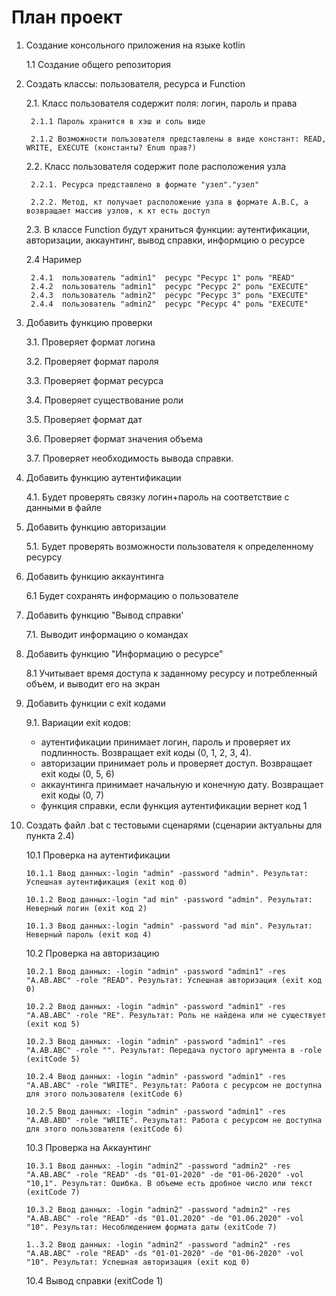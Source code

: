 # План проект<br>

1. Создание консольного приложения на языке kotlin
	
	1.1 Создание общего репозитория 

2. Создать классы: пользователя, ресурса и Function 

	2.1. Класс пользователя содержит поля: логин, пароль и права

		2.1.1 Пароль хранится в хэш и соль виде
		
		2.1.2 Возможности пользователя представлены в виде констант: READ, WRITE, EXECUTE (константы? Enum прав?)

	2.2. Класс пользователя содержит поле расположения узла

		2.2.1. Ресурса представлено в формате "узел"."узел"
	
   		2.2.2. Метод, кт получает расположение узла в формате А.B.С, а возвращает массив узлов, к кт есть доступ

	2.3. В классе Function будут храниться функции: аутентификации, авторизации, аккаунтинг, вывод справки, информцию о ресурсе   
	
	2.4 Наример
		
		2.4.1  пользователь "admin1"  ресурс "Ресурс 1" роль "READ"
		2.4.2  пользователь "admin1"  ресурс "Ресурс 2" роль "EXECUTE"
		2.4.3  пользователь "admin2"  ресурс "Ресурс 3" роль "EXECUTE"
		2.4.4  пользователь "admin2"  ресурс "Ресурс 4" роль "EXECUTE"
			
3. Добавить функцию проверки 

	3.1. Проверяет формат логина 
 
	3.2. Проверяет формат пароля 
 
 	3.3. Проверяет формат ресурса 
     
 	3.4. Проверяет существование роли 
 
 	3.5. Проверяет формат дат 
 	
 	3.6. Проверяет формат значения объема 
 
	3.7. Проверяет необходимость вывода справки.
     
4. Добавить функцию аутентификации

	4.1. Будет проверять связку логин+пароль на соответствие с данными в файле

5. Добавить функцию авторизации

	5.1. Будет проверять возможности пользователя к определенному ресурсу

6. Добавить функцию аккаунтинга

	6.1 Будет сохранять информацию о пользователе
	
7. Добавить функцию "Вывод справки'

	7.1. Выводит информацию о командах

8. Добавить функцию "Информацию о ресурсе"
	
	8.1 Учитывает время доступа к заданному ресурсу и потребленный объем, и выводит его на экран 

9. Добавить функции с exit кодами

	9.1. Вариации exit кодов:
	  - аутентификации принимает логин, пароль и проверяет их подлинность. Возвращает exit коды (0, 1, 2, 3, 4).
	  - авторизации принимает роль и проверяет доступ. Возвращает exit коды (0, 5, 6)
	  - аккаунтинга принимает начальную и конечную дату. Возвращает exit коды (0, 7)
	  - функция справки, если функция аутентификации вернет код 1
 
10. Создать файл .bat с тестовыми сценарями (сценарии актуальны для пункта 2.4)

	10.1 Проверка на аутентификации

		10.1.1 Ввод данных:-login "admin" -password "admin". Результат: Успешная аутентификация (exit код 0)

		10.1.2 Ввод данных:-login "ad min" -password "admin". Результат: Неверный логин (exit код 2)

		10.1.3 Ввод данных:-login "admin" -password "ad min". Результат: Неверный пароль (exit код 4)
	
	10.2 Проверка на авторизацию

		10.2.1 Ввод данных: -login "admin" -password "admin1" -res "A.AB.ABC" -role "READ". Результат: Успешная авторизация (exit код 0)

		10.2.2 Ввод данных: -login "admin" -password "admin1" -res "A.AB.ABC" -role "RE". Результат: Роль не найдена или не существует (exit код 5)

		10.2.3 Ввод данных: -login "admin" -password "admin1" -res "A.AB.ABC" -role "". Результат: Передача пустого аргумента в -role (exitCode 5)

		10.2.4 Ввод данных: -login "admin" -password "admin1" -res "A.AB.ABC" -role "WRITE". Результат: Работа с ресурсом не доступна для этого пользователя (exitCode 6)
		
		10.2.5 Ввод данных: -login "admin" -password "admin1" -res "A.AB.ABD" -role "WRITE". Результат: Работа с ресурсом не доступна для этого пользователя (exitCode 6)

	10.3 Проверка на Аккаунтинг

		10.3.1 Ввод данных: -login "admin2" -password "admin2" -res "A.AB.ABC" -role "READ" -ds "01-01-2020" -de "01-06-2020" -vol "10,1". Результат: Ошибка. В объеме есть дробное число или текст (exitCode 7)

		10.3.2 Ввод данных: -login "admin2" -password "admin2" -res "A.AB.ABC" -role "READ" -ds "01.01.2020" -de "01.06.2020" -vol "10". Результат: Несоблюдением формата даты (exitCode 7)

		1..3.2 Ввод данных: -login "admin2" -password "admin2" -res "A.AB.ABC" -role "READ" -ds "01-01-2020" -de "01-06-2020" -vol "10". Результат: Успешная авторизация (exit код 0)

	10.4 Вывод справки (exitCode 1)

